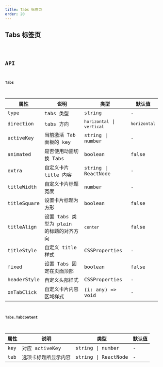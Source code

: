 ```yaml
---
title: Tabs 标签页
order: 20
---
```


## Tabs 标签页

<code src="./tabs/index.tsx" />

## API

#### Tabs

| 属性 | 说明 | 类型 | 默认值 |
| --- | --- | --- | --- |
| type | tabs 类型 | string | - |
| direction | tabs 方向 | `horizontal` \| `vertical` | `horizontal` |
| activeKey | 当前激活 Tab 面板的 key | string \| number | - |
| animated | 是否使用动画切换 Tabs | boolean | false |
| extra | 自定义卡片 title 内容 | string \| ReactNode | - |
| titleWidth | 自定义卡片标题宽度 | number | - |
| titleSquare | 设置卡片标题为方形 | boolean | false |
| titleAlign | 设置 tabs 类型为 plain 的标题的对齐方向 | `center` | false |
| titleStyle | 自定义 title 样式 | CSSProperties | - |
| fixed | 设置 Tabs 固定在页面顶部 | boolean | false |
| headerStyle | 自定义头部样式 | CSSProperties | - |
| onTabClick | 自定义卡片内容区域样式 | (i: any) => void | - |

#### Tabs.TabContent

| 属性 | 说明                 | 类型                | 默认值 |
| ---- | -------------------- | ------------------- | ------ |
| key  | 对应 activeKey       | string \| number    | -      |
| tab  | 选项卡标题所显示内容 | string \| ReactNode | -      |
